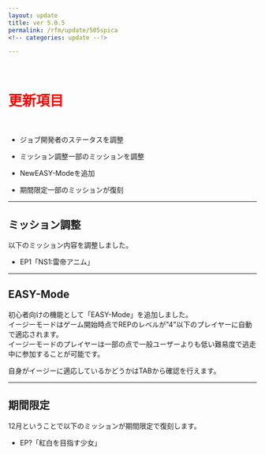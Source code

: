 ```yaml
---
layout: update
title: ver 5.0.5
permalink: /rfm/update/505spica 
<!-- categories: update --!>  

---
```



<br>
<h1 id="1"><font color="red">更新項目</font></h1><br>

+ <span class="yellow-badge">ジョブ</span>開発者のステータスを調整  

+ <span class="green-badge">ミッション調整</span>一部のミッションを調整         

+ <span class="blue-badge">New</span>EASY-Modeを追加        

+ <span class="red-badge">期間限定</span>一部のミッションが復刻         


----------------------------------------------------
## ミッション調整        

以下のミッション内容を調整しました。  

+ EP1「NS1:雷帝アニム」  
    

----------------------------------------------------
## EASY-Mode        

初心者向けの機能として「EASY-Mode」を追加しました。  
イージーモードはゲーム開始時点でREPのレベルが"4"以下のプレイヤーに自動で適応されます。  
イージーモードのプレイヤーは一部の点で一般ユーザーよりも低い難易度で逃走中に参加することが可能です。  

自身がイージーに適応しているかどうかはTABから確認を行えます。
    

----------------------------------------------------
## 期間限定     

12月ということで以下のミッションが期間限定で復刻します。  

+ EP?「紅白を目指す少女」    
